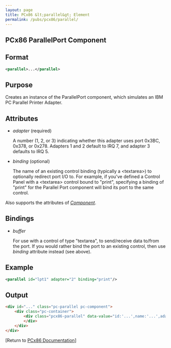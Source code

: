 ```yaml
---
layout: page
title: PCx86 &lt;parallel&gt; Element
permalink: /pubs/pcx86/parallel/
---
```


PCx86 ParallelPort Component
----------------------------

Format
------

```xml
<parallel>...</parallel>
```

Purpose
-------

Creates an instance of the ParallelPort component, which simulates an IBM PC Parallel Printer Adapter.

Attributes
----------

 * *adapter* (required)

	A number (1, 2, or 3) indicating whether this adapter uses port 0x3BC, 0x378, or 0x278.  Adapters 1 and 2
	default to IRQ 7, and adapter 3 defaults to IRQ 5.
	
 * *binding* (optional)
 
	The name of an existing control binding (typically a &lt;textarea&gt;) to optionally redirect port I/O to.
	For example, if you've defined a Control Panel with a &lt;textarea&gt; control bound to "print", specifying a
	binding of "print" for the Parallel Port component will bind its port to the same control.
	
Also supports the attributes of *[Component](/pubs/pcx86/component/)*.

Bindings
--------

 * *buffer*
 
	For use with a control of type "textarea", to send/receive data to/from the port. If you would rather
	bind the port to an existing control, then use *binding* attribute instead (see above).

Example
-------

```xml
<parallel id="lpt1" adapter="2" binding="print"/>
```

Output
------

```html
<div id="..." class="pc-parallel pc-component">
    <div class="pc-container">
        <div class="pcx86-parallel" data-value="id:'...',name:'...',adapter:'...',binding:'...'">
        </div>
    </div>
</div>
```

[Return to [PCx86 Documentation](..)]
